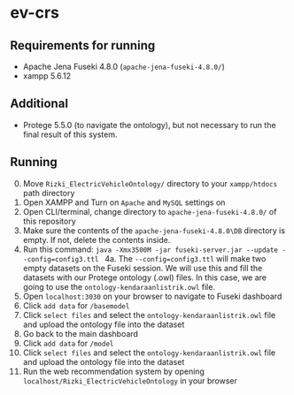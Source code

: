 # ev-crs
## Requirements for running
- Apache Jena Fuseki 4.8.0 (`apache-jena-fuseki-4.8.0/`)
- xampp 5.6.12

## Additional
- Protege 5.5.0 (to navigate the ontology), but not necessary to run the final result of this system.

## Running
0. Move `Rizki_ElectricVehicleOntology/` directory to your `xampp/htdocs` path directory
1.  Open XAMPP and Turn on `Apache` and `MySQL` settings on
2.  Open CLI/terminal, change directory to `apache-jena-fuseki-4.8.0/` of this repository
3. Make sure the contents of the `apache-jena-fuseki-4.8.0\DB` directory is empty. If not, delete the contents inside.
4. Run this command:
``` java -Xmx3500M -jar fuseki-server.jar --update --config=config3.ttl  ```
4a. The `--config=config3.ttl` will make two empty datasets on the Fuseki session. We will use this and fill the datasets with our Protege ontology (.owl) files. In this case, we are going to use the `ontology-kendaraanlistrik.owl` file.
5. Open `localhost:3030` on your browser to navigate to Fuseki dashboard
6. Click `add data` for `/basemodel`
7. Click `select files` and select the `ontology-kendaraanlistrik.owl` file and upload the ontology file into the dataset
8. Go back to the main dashboard
9.  Click `add data` for `/model`
10. Click `select files` and select the `ontology-kendaraanlistrik.owl` file and upload the ontology file into the dataset
11. Run the web recommendation system by opening `localhost/Rizki_ElectricVehicleOntology` in your browser
